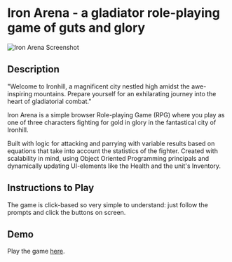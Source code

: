 # Iron Arena - a gladiator role-playing game of guts and glory

![Iron Arena Screenshot](../ironhack-project1-ironArena/visual-assets/combat-ui-screenshot.png)

## Description

"Welcome to Ironhill, a magnificent city nestled high amidst the awe-inspiring mountains. Prepare yourself for an exhilarating journey into the heart of gladiatorial combat."

Iron Arena is a simple browser Role-playing Game (RPG) where you play as one of three characters fighting for gold in glory in the fantastical city of Ironhill.

Built with logic for attacking and parrying with variable results based on equations that take into account the statistics of the fighter.
Created with scalability in mind, using Object Oriented Programming principals and dynamically updating UI-elements like the Health and the unit's Inventory.

## Instructions to Play

The game is click-based so very simple to understand: just follow the prompts and click the buttons on screen.

## Demo

Play the game [here](https://filipemgf.github.io/ironhack-project1-ironArena/).
